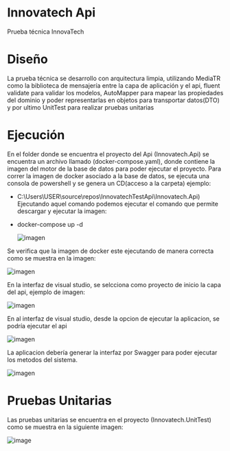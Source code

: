 # Innovatech Api
Prueba técnica InnovaTech

# Diseño
La prueba técnica se desarrollo con arquitectura limpia, utilizando MediaTR como la biblioteca de mensajería entre la capa de aplicación y el api, fluent validate para validar los modelos, 
AutoMapper para mapear las propiedades del dominio y poder representarlas en objetos para transportar datos(DTO) y por ultimo UnitTest para realizar pruebas unitarias 

# Ejecución
En el folder donde se encuentra el proyecto del Api (Innovatech.Api) se encuentra un archivo llamado (docker-compose.yaml), donde contiene la imagen del motor de la base de datos para poder 
ejecutar el proyecto. 
Para correr la imagen de docker asociado a la base de datos, se ejecuta una consola de powershell y se genera un CD(acceso a la carpeta) ejemplo: 
* C:\Users\USER\source\repos\InnovatechTestApi\Innovatech.Api)
Ejecutando aquel comando podemos ejecutar el comando que permite descargar y ejecutar la imagen:
* docker-compose up -d
  
  ![imagen](https://github.com/user-attachments/assets/5d274307-17f8-42ff-a4e0-d3d8d23974df)

Se verifica que la imagen de docker este ejecutando de manera correcta como se muestra en la imagen:

![imagen](https://github.com/user-attachments/assets/d6c7fb33-dabb-44f0-9c34-c5ef09ae3d7d)
  
En la interfaz de visual studio, se selcciona como proyecto de inicio la capa del api, ejemplo de imagen:

![imagen](https://github.com/user-attachments/assets/b933a711-6539-4a43-8439-c14fc6fa5306)

En al interfaz de visual studio, desde la opcion de ejecutar la aplicacion, se podría ejecutar el api

![imagen](https://github.com/user-attachments/assets/dc7b3b30-bb29-481a-80a2-deb2bb982b45)

La aplicacion debería generar la interfaz por Swagger para poder ejecutar los metodos del sistema.

![imagen](https://github.com/user-attachments/assets/da81f46a-f7a1-4080-8de0-c0413d23c483)

# Pruebas Unitarias
Las pruebas unitarias se encuentra en el proyecto (Innovatech.UnitTest) como se muestra en la siguiente imagen:

![image](https://github.com/user-attachments/assets/ddaf8f74-88e4-438f-ae24-ac59598bfca9)


